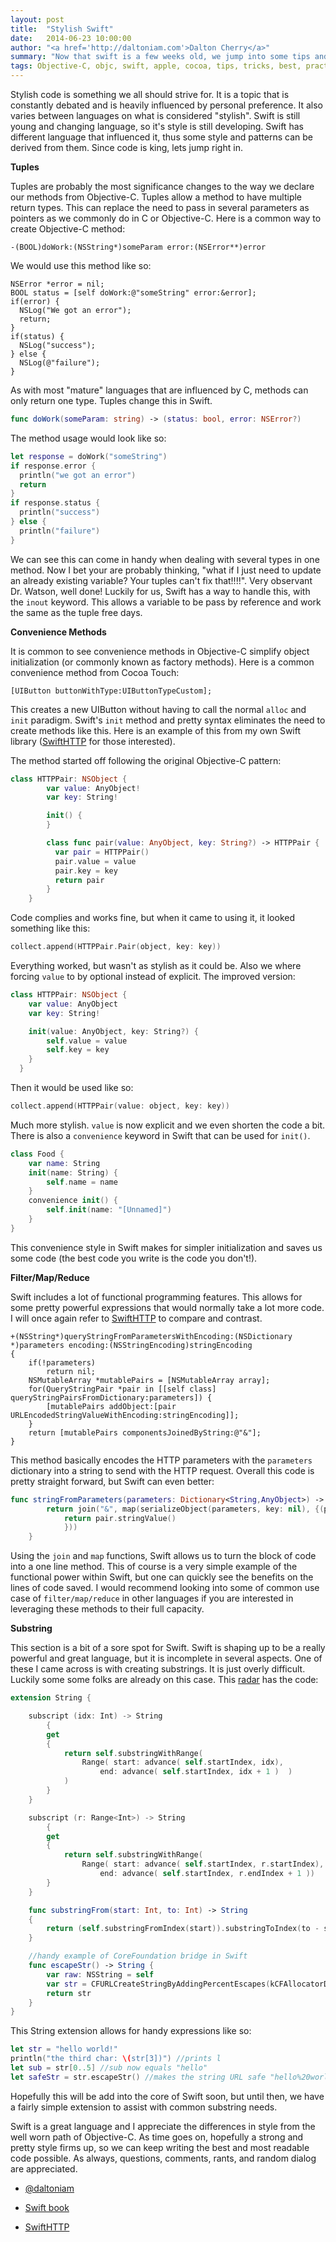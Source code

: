 ```yaml
---
layout: post
title:  "Stylish Swift"
date:   2014-06-23 10:00:00
author: "<a href='http://daltoniam.com'>Dalton Cherry</a>"
summary: "Now that swift is a few weeks old, we jump into some tips and tricks to maximize your swift style."
tags: Objective-C, objc, swift, apple, cocoa, tips, tricks, best, practice, help, style
---
```


Stylish code is something we all should strive for. It is a topic that is constantly debated and is heavily influenced by personal preference. It also varies between languages on what is considered "stylish". Swift is still young and changing language, so it's style is still developing. Swift has different language that influenced it, thus some style and patterns can be derived from them. Since code is king, lets jump right in.

**Tuples**

Tuples are probably the most significance changes to the way we declare our methods from Objective-C. Tuples allow a method to have multiple return types. This can replace the need to pass in several parameters as pointers as we commonly do in C or Objective-C. Here is a common way to create Objective-C method:

```objc
-(BOOL)doWork:(NSString*)someParam error:(NSError**)error
```

We would use this method like so:

```objc
NSError *error = nil;
BOOL status = [self doWork:@"someString" error:&error];
if(error) {
  NSLog("We got an error");
  return;
}
if(status) {
  NSLog("success");
} else {
  NSLog(@"failure");
}
```

As with most "mature" languages that are influenced by C, methods can only return one type. Tuples change this in Swift.

```swift
func doWork(someParam: string) -> (status: bool, error: NSError?)
```

The method usage would look like so:

```swift
let response = doWork("someString")
if response.error {
  println("we got an error")
  return
}
if response.status {
  println("success")
} else {
  println("failure")
}
```

We can see this can come in handy when dealing with several types in one method. Now I bet your are probably thinking, "what if I just need to update an already existing variable? Your tuples can't fix that!!!!". Very observant Dr. Watson, well done! Luckily for us, Swift has a way to handle this, with the `inout` keyword. This allows a variable to be pass by reference and work the same as the tuple free days.


**Convenience Methods**

It is common to see convenience methods in Objective-C simplify object initialization (or commonly known as factory methods). Here is a common convenience method from Cocoa Touch:

```objc
[UIButton buttonWithType:UIButtonTypeCustom];
```

This creates a new UIButton without having to call the normal `alloc` and `init` paradigm. Swift's `init` method and pretty syntax eliminates the need to create methods like this. Here is an example of this from my own Swift library ([SwiftHTTP](https://github.com/daltoniam/SwiftHTTP) for those interested).

The method started off following the original Objective-C pattern:

```swift
class HTTPPair: NSObject {
        var value: AnyObject!
        var key: String!

        init() {
        }

        class func pair(value: AnyObject, key: String?) -> HTTPPair {
          var pair = HTTPPair()
          pair.value = value
          pair.key = key
          return pair
        }
    }

```
Code complies and works fine, but when it came to using it, it looked something like this:

```swift
collect.append(HTTPPair.Pair(object, key: key))
```
Everything worked, but wasn't as stylish as it could be. Also we where forcing `value` to by optional instead of explicit. The improved version:

```swift
class HTTPPair: NSObject {
    var value: AnyObject
    var key: String!

    init(value: AnyObject, key: String?) {
        self.value = value
        self.key = key
    }
  }
```

Then it would be used like so:

```swift
collect.append(HTTPPair(value: object, key: key))
```

Much more stylish. `value` is now explicit and we even shorten the code a bit. There is also a `convenience` keyword in Swift that can be used for `init()`.

```swift
class Food {
    var name: String
    init(name: String) {
        self.name = name
    }
    convenience init() {
        self.init(name: "[Unnamed]")
    }
}
```

This convenience style in Swift makes for simpler initialization and saves us some code (the best code you write is the code you don't!).

**Filter/Map/Reduce**

Swift includes a lot of functional programming features. This allows for some pretty powerful expressions that would normally take a lot more code. I will once again refer to [SwiftHTTP](https://github.com/daltoniam/SwiftHTTP) to compare and contrast.

```objc
+(NSString*)queryStringFromParametersWithEncoding:(NSDictionary *)parameters encoding:(NSStringEncoding)stringEncoding
{
    if(!parameters)
        return nil;
    NSMutableArray *mutablePairs = [NSMutableArray array];
    for(QueryStringPair *pair in [[self class] queryStringPairsFromDictionary:parameters]) {
        [mutablePairs addObject:[pair URLEncodedStringValueWithEncoding:stringEncoding]];
    }
    return [mutablePairs componentsJoinedByString:@"&"];
}
```

This method basically encodes the HTTP parameters with the `parameters` dictionary into a string to send with the HTTP request. Overall this code is pretty straight forward, but Swift can even better:

```swift
func stringFromParameters(parameters: Dictionary<String,AnyObject>) -> String {
        return join("&", map(serializeObject(parameters, key: nil), {(pair) in
            return pair.stringValue()
            }))
    }
```

Using the `join` and `map` functions, Swift allows us to turn the block of code into a one line method. This of course is a very simple example of the functional power within Swift, but one can quickly see the benefits on the lines of code saved. I would recommend looking into some of common use case of `filter/map/reduce` in other languages if you are interested in leveraging these methods to their full capacity.

**Substring**

This section is a bit of a sore spot for Swift. Swift is shaping up to be a really powerful and great language, but it is incomplete in several aspects. One of these I came across is with creating substrings. It is just overly difficult. Luckily some some folks are already on this case. This [radar](http://openradar.appspot.com/radar?id=6373877630369792) has the code:

```swift
extension String {

    subscript (idx: Int) -> String
        {
        get
        {
            return self.substringWithRange(
                Range( start: advance( self.startIndex, idx),
                    end: advance( self.startIndex, idx + 1 )  )
            )
        }
    }

    subscript (r: Range<Int>) -> String
        {
        get
        {
            return self.substringWithRange(
                Range( start: advance( self.startIndex, r.startIndex),
                    end: advance( self.startIndex, r.endIndex + 1 ))              )
        }
    }

    func substringFrom(start: Int, to: Int) -> String
    {
        return (self.substringFromIndex(start)).substringToIndex(to - start + 1)
    }

    //handy example of CoreFoundation bridge in Swift
    func escapeStr() -> String {
        var raw: NSString = self
        var str = CFURLCreateStringByAddingPercentEscapes(kCFAllocatorDefault,raw,"[].",":/?&=;+!@#$()',*",CFStringConvertNSStringEncodingToEncoding(NSUTF8StringEncoding))
        return str
    }
}
```

This String extension allows for handy expressions like so:

```swift
let str = "hello world!"
println("the third char: \(str[3])") //prints l
let sub = str[0..5] //sub now equals "hello"
let safeStr = str.escapeStr() //makes the string URL safe "hello%20world"
```

Hopefully this will be add into the core of Swift soon, but until then, we have a fairly simple extension to assist with common substring needs.

Swift is a great language and I appreciate the differences in style from the well worn path of Objective-C. As time goes on, hopefully a strong and pretty style firms up, so we can keep writing the best and most readable code possible. As always, questions, comments, rants, and random dialog are appreciated.


- [@daltoniam](https://twitter.com/daltoniam)

- [Swift book](https://itunes.apple.com/us/book/swift-programming-language/id881256329?mt=11)

- [SwiftHTTP](https://github.com/daltoniam/SwiftHTTP)

